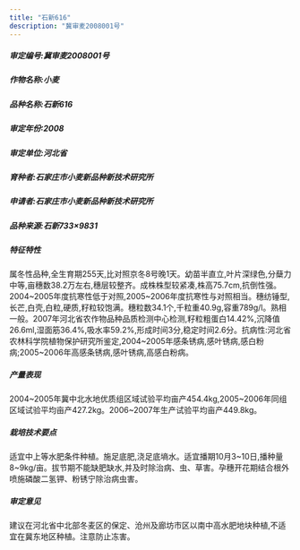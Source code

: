 ```yaml
---
title: "石新616"
description: "冀审麦2008001号"
---
```

##### 审定编号:冀审麦2008001号

##### 作物名称:小麦

##### 品种名称:石新616

##### 审定年份:2008

##### 审定单位:河北省

##### 育种者:石家庄市小麦新品种新技术研究所

##### 申请者:石家庄市小麦新品种新技术研究所

##### 品种来源:石新733×9831

##### 特征特性
属冬性品种,全生育期255天,比对照京冬8号晚1天。幼苗半直立,叶片深绿色,分蘖力中等,亩穗数38.2万左右,穗层较整齐。成株株型较紧凑,株高75.7cm,抗倒性强。2004~2005年度抗寒性低于对照,2005~2006年度抗寒性与对照相当。穗纺锤型,长芒,白壳,白粒,硬质,籽粒较饱满。穗粒数34.1个,千粒重40.9g,容重789g/l。熟相一般。2007年河北省农作物品种品质检测中心检测,籽粒粗蛋白14.42%,沉降值26.6ml,湿面筋36.4%,吸水率59.2%,形成时间3分,稳定时间2.6分。抗病性:河北省农林科学院植物保护研究所鉴定,2004~2005年感条锈病,感叶锈病,感白粉病;2005~2006年高感条锈病,感叶锈病,高感白粉病。

##### 产量表现
2004~2005年冀中北水地优质组区域试验平均亩产454.4kg,2005~2006年同组区域试验平均亩产427.2kg。2006~2007年生产试验平均亩产449.8kg。

##### 栽培技术要点
适宜中上等水肥条件种植。施足底肥,浇足底墒水。适宜播期10月3~10日,播种量8~9kg/亩。拔节期不能缺肥缺水,并及时除治病、虫、草害。孕穗开花期结合根外喷施磷酸二氢钾、粉锈宁除治病虫害。

##### 审定意见
建议在河北省中北部冬麦区的保定、沧州及廊坊市区以南中高水肥地块种植,不适宜在冀东地区种植。注意防止冻害。
